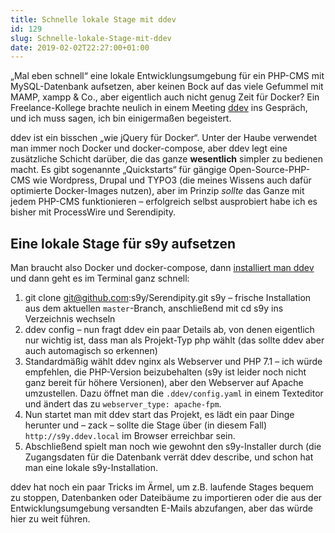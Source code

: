 ```yaml
---
title: Schnelle lokale Stage mit ddev
id: 129
slug: Schnelle-lokale-Stage-mit-ddev
date: 2019-02-02T22:27:00+01:00
---
```


„Mal eben schnell“ eine lokale Entwicklungsumgebung für ein PHP-CMS mit MySQL-Datenbank aufsetzen, aber keinen Bock auf das viele Gefummel mit MAMP, xampp & Co., aber eigentlich auch nicht genug Zeit für Docker? Ein Freelance-Kollege brachte neulich in einem Meeting [ddev](https://github.com/drud/ddev) ins Gespräch, und ich muss sagen, ich bin einigermaßen begeistert.

ddev ist ein bisschen „wie jQuery für Docker“. Unter der Haube verwendet man immer noch Docker und docker-compose, aber ddev legt eine zusätzliche Schicht darüber, die das ganze **wesentlich** simpler zu bedienen macht. Es gibt sogenannte „Quickstarts“ für gängige Open-Source-PHP-CMS wie Wordpress, Drupal und TYPO3 (die meines Wissens auch dafür optimierte Docker-Images nutzen), aber im Prinzip _sollte_ das Ganze mit jedem PHP-CMS funktionieren – erfolgreich selbst ausprobiert habe ich es bisher mit ProcessWire und Serendipity.

## Eine lokale Stage für s9y aufsetzen

Man braucht also Docker und docker-compose, dann [installiert man ddev](https://ddev.readthedocs.io/en/stable/#installation) und dann geht es im Terminal ganz schnell:

1.  git clone git@github.com:s9y/Serendipity.git s9y – frische Installation aus dem aktuellen `master`\-Branch, anschließend mit cd s9y ins Verzeichnis wechseln
2.  ddev config – nun fragt ddev ein paar Details ab, von denen eigentlich nur wichtig ist, dass man als Projekt-Typ php wählt (das sollte ddev aber auch automagisch so erkennen)
3.  Standardmäßig wählt ddev nginx als Webserver und PHP 7.1 – ich würde empfehlen, die PHP-Version beizubehalten (s9y ist leider noch nicht ganz bereit für höhere Versionen), aber den Webserver auf Apache umzustellen. Dazu öffnet man die `.ddev/config.yaml` in einem Texteditor und ändert das zu `webserver_type: apache-fpm`.
4.  Nun startet man mit ddev start das Projekt, es lädt ein paar Dinge herunter und – zack – sollte die Stage über (in diesem Fall) `http://s9y.ddev.local` im Browser erreichbar sein.
5.  Abschließend spielt man noch wie gewohnt den s9y-Installer durch (die Zugangsdaten für die Datenbank verrät ddev describe, und schon hat man eine lokale s9y-Installation.

ddev hat noch ein paar Tricks im Ärmel, um z.B. laufende Stages bequem zu stoppen, Datenbanken oder Dateibäume zu importieren oder die aus der Entwicklungsumgebung versandten E-Mails abzufangen, aber das würde hier zu weit führen.
